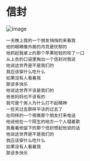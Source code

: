 
# 信封

![image](https://github.com/yuhuo321/stay-sane/blob/master/%E4%B8%93%E8%BE%91/%E8%A2%AB%E7%A6%81%E5%BF%8C%E7%9A%84%E6%B8%B8%E6%88%8F/image/%E6%9D%8E%E5%BF%97-%E4%B8%93%E8%BE%91-%E8%A2%AB%E7%A6%81%E5%BF%8C%E7%9A%84%E6%B8%B8%E6%88%8F-%E4%BF%A1%E5%B0%811.png)


```
一天晚上我的一个朋友悄悄的来看我
他的眼睛像外面的月亮是忧郁的
他抓起我桌上的那个苹果轻轻的咬了一口
从上衣的口袋里掏出一个信封对我说
他说这世界是不是我们的
我应该穿什么吃什么
如果没有人看着我
那该多快乐
他说这世界不该是我们的
爸爸妈妈也不该有的
我可是个男人为什么打不起精神
一些天过去那样平淡的过去了
在同样的一个夜晚那个朋友打来电话
他说他在一个陌生的地方一个人唱着歌
我看着他留下的那个信封想起他说的话
他说这世界是不是我们的
我应该穿什么吃什么
如果没有人看着我
那该多快乐
```
